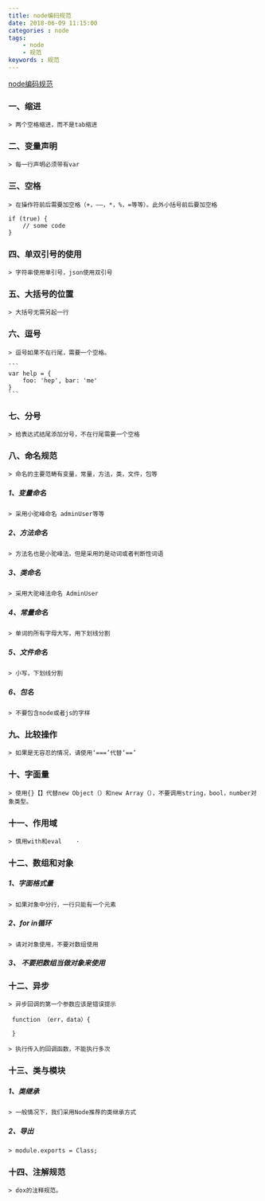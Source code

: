 ```yaml
---
title: node编码规范
date: 2018-06-09 11:15:00
categories : node
tags: 
    - node
    - 规范
keywords : 规范
---
```


[node编码规范](https://www.jianshu.com/p/df57bb7f2acf)

### 一、缩进
    > 两个空格缩进，而不是tab缩进
    
### 二、变量声明
    > 每一行声明必须带有var
    
### 三、空格
    > 在操作符前后需要加空格（+，——，*，%，=等等）。此外小括号前后要加空格
```
if (true) {
    // some code
}

```

### 四、单双引号的使用
    > 字符串使用单引号，json使用双引号
    
### 五、大括号的位置
    > 大括号无需另起一行
    
### 六、逗号
    > 逗号如果不在行尾，需要一个空格。 
    
    ```
    var help = {
        foo: 'hep', bar: 'me'
    }
    ```
    
### 七、分号
    > 给表达式结尾添加分号，不在行尾需要一个空格
    
### 八、命名规范
    > 命名的主要范畴有变量，常量，方法，类，文件，包等
    
##### 1、变量命名
    > 采用小驼峰命名 adminUser等等
    
##### 2、方法命名
    > 方法名也是小驼峰法，但是采用的是动词或者判断性词语

##### 3、类命名
    > 采用大驼峰法命名 AdminUser
    
##### 4、常量命名
    > 单词的所有字母大写，用下划线分割
    
##### 5、文件命名
    > 小写，下划线分割

##### 6、包名 
    > 不要包含node或者js的字样
    
### 九、比较操作

    > 如果是无容忍的情况，请使用‘===’代替‘==’
    
    
### 十、字面量

    > 使用{}【】代替new Object（）和new Array（），不要调用string，bool，number对象类型。
    
### 十一、作用域

    > 慎用with和eval    ·
    
### 十二、数组和对象

##### 1、字面格式量

    > 如果对象中分行，一行只能有一个元素
    
##### 2、for in循环

    > 请对对象使用，不要对数组使用
    
##### 3、 不要把数组当做对象来使用

### 十二、异步

    > 异步回调的第一个参数应该是错误提示
    
    
```
 function （err，data）{
     
 }

```
    
    > 执行传入的回调函数，不能执行多次
    
### 十三、类与模块

##### 1、类继承

    > 一般情况下，我们采用Node推荐的类继承方式
    
    
##### 2、导出

    > module.exports = Class;
    
    
### 十四、注解规范

    > dox的注释规范。
    
    
    